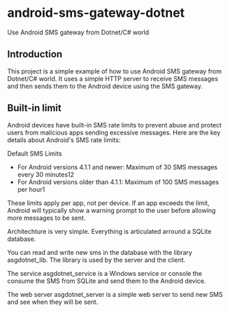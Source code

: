 # android-sms-gateway-dotnet
Use Android SMS gateway from Dotnet/C# world

## Introduction
This project is a simple example of how to use Android SMS gateway from Dotnet/C# world. It uses a simple HTTP server to receive SMS messages and then sends them to the Android device using the SMS gateway.

## Built-in limit

Android devices have built-in SMS rate limits to prevent abuse and protect users from malicious apps sending excessive messages. Here are the key details about Android's SMS rate limits:

Default SMS Limits
- For Android versions 4.1.1 and newer: Maximum of 30 SMS messages every 30 minutes12
- For Android versions older than 4.1.1: Maximum of 100 SMS messages per hour1

These limits apply per app, not per device. If an app exceeds the limit, Android will typically show a warning prompt to the user before allowing more messages to be sent.

Architechture is very simple. Everything is articulated arround a SQLite database.

You can read and write new sms in the database with the library asgdotnet_lib. The library is used by the server and the client.

The service asgdotnet_service is a Windows service or console the consume the SMS from SQLite and send them to the Android device.

The web server asgdotnet_server is a simple web server to send new SMS and see when they will be sent.

